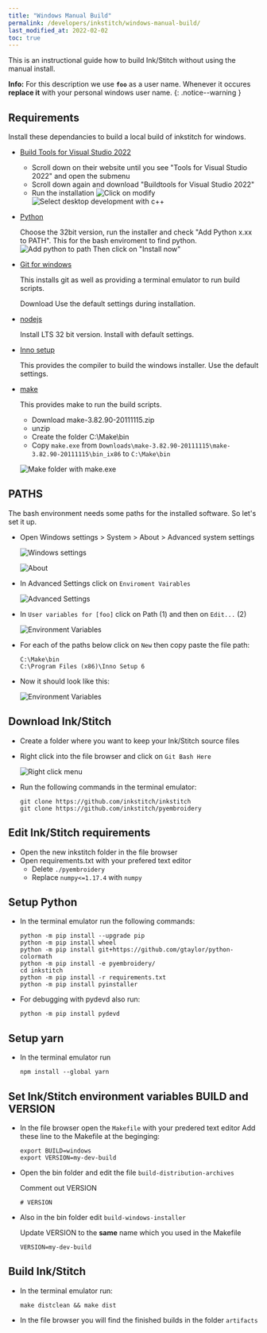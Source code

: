 ```yaml
---
title: "Windows Manual Build"
permalink: /developers/inkstitch/windows-manual-build/
last_modified_at: 2022-02-02
toc: true
---
```

This is an instructional guide how to build Ink/Stitch without using the manual install.

**Info:** For this description we use **`foo`** as a user name. Whenever it occures **replace it** with your personal windows user name.
{: .notice--warning }

## Requirements

Install these dependancies to build a local build of inkstitch for windows.

* [Build Tools for Visual Studio 2022](https://visualstudio.microsoft.com/de/downloads/)
  * Scroll down on their website until you see "Tools for Visual Studio 2022" and open the submenu
  * Scroll down again and download "Buildtools for Visual Studio 2022"
  * Run the installation
    ![Click on modify](/assets/images/developers/windows-manual-build/build-tools-modify.png)
    ![Select desktop development with c++](/assets/images/developers/windows-manual-build/windows_build-tools.png)
* [Python](https://www.python.org/downloads/release/python-398/)

  Choose the 32bit version, run the installer and check "Add Python x.xx to PATH".
  This for the bash enviroment to find python.
  ![Add python to path](/assets/images/developers/windows-manual-build/Python.png)
  Then click on "Install now"
* [Git for windows](https://gitforwindows.org/)

  This installs git as well as providing a terminal emulator to run build scripts.

  Download 
  Use the default settings during installation.
* [nodejs](https://nodejs.org/en/download/)

  Install LTS 32 bit version. Install with default settings.

* [Inno setup](https://jrsoftware.org/isdl.php)

  This provides the compiler to build the windows installer.
  Use the default settings.
* [make](https://sourceforge.net/projects/mingw-w64/files/External%20binary%20packages%20%28Win64%20hosted%29/make/)

  This provides make to run the build scripts.
  * Download make-3.82.90-20111115.zip
  * unzip
  * Create the folder C:\Make\bin
  * Copy `make.exe` from `Downloads\make-3.82.90-20111115\make-3.82.90-20111115\bin_ix86` to `C:\Make\bin`

  ![Make folder with make.exe](/assets/images/developers/windows-manual-build/make-path.png)

## PATHS

The bash environment needs some paths for the installed software. So let's set it up.

* Open Windows settings > System > About > Advanced system settings 

  ![Windows settings](/assets/images/developers/windows-manual-build/WindowsSystem.png)

  ![About](/assets/images/developers/windows-manual-build/PATH1.png)

* In Advanced Settings click on `Enviroment Vairables`

  ![Advanced Settings](/assets/images/developers/windows-manual-build/PATH2.png)

* In `User variables for [foo]` click on Path (1) and then on `Edit...` (2)

  ![Environment Variables](/assets/images/developers/windows-manual-build/PATH3.png)

* For each of the paths below click on `New` then copy paste the file path:

  ```
  C:\Make\bin
  C:\Program Files (x86)\Inno Setup 6
  ```
* Now it should look like this:

  ![Environment Variables](/assets/images/developers/windows-manual-build/Final-paths.png)

## Download Ink/Stitch

* Create a folder where you want to keep your Ink/Stitch source files
* Right click into the file browser and click on `Git Bash Here`

  ![Right click menu](/assets/images/developers/windows-manual-build/GIT.png)
* Run the following commands in the terminal emulator:

  ```
  git clone https://github.com/inkstitch/inkstitch
  git clone https://github.com/inkstitch/pyembroidery
  ```

## Edit Ink/Stitch requirements

* Open the new inkstitch folder in the file browser
* Open requirements.txt with your prefered text editor
  * Delete `./pyembroidery`
  * Replace `numpy<=1.17.4` with `numpy`

## Setup Python

* In the terminal emulator run the following commands:

  ```
  python -m pip install --upgrade pip
  python -m pip install wheel
  python -m pip install git+https://github.com/gtaylor/python-colormath
  python -m pip install -e pyembroidery/
  cd inkstitch
  python -m pip install -r requirements.txt
  python -m pip install pyinstaller
  ```
* For debugging with pydevd also run:
  ```
  python -m pip install pydevd
  ```

## Setup yarn

* In the terminal emulator run

  ```
  npm install --global yarn
  ```

## Set Ink/Stitch environment variables BUILD and VERSION

* In the file browser open the `Makefile` with your predered text editor
  Add these line to the Makefile at the beginging:

  ```
  export BUILD=windows
  export VERSION=my-dev-build
  ```

* Open the bin folder and edit the file `build-distribution-archives`

  Comment out VERSION

  ```
  # VERSION
  ```

* Also in the bin folder edit `build-windows-installer`

  Update VERSION to the **same** name which you used in the Makefile

  ```
  VERSION=my-dev-build
  ```

## Build Ink/Stitch

* In the terminal emulator run:

  ```
  make distclean && make dist
  ```

* In the file browser you will find the finished builds in the folder `artifacts`
